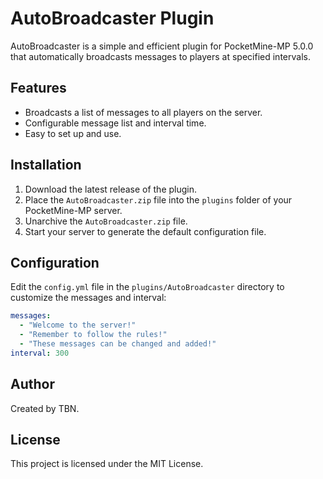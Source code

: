 # AutoBroadcaster Plugin

AutoBroadcaster is a simple and efficient plugin for PocketMine-MP 5.0.0 that automatically broadcasts messages to players at specified intervals.

## Features

- Broadcasts a list of messages to all players on the server.
- Configurable message list and interval time.
- Easy to set up and use.

## Installation

1. Download the latest release of the plugin.
2. Place the `AutoBroadcaster.zip` file into the `plugins` folder of your PocketMine-MP server.
3. Unarchive the `AutoBroadcaster.zip` file. 
3. Start your server to generate the default configuration file.

## Configuration

Edit the `config.yml` file in the `plugins/AutoBroadcaster` directory to customize the messages and interval:

```yaml
messages:
  - "Welcome to the server!"
  - "Remember to follow the rules!"
  - "These messages can be changed and added!"
interval: 300 
```

## Author

Created by TBN.

## License

This project is licensed under the MIT License. 